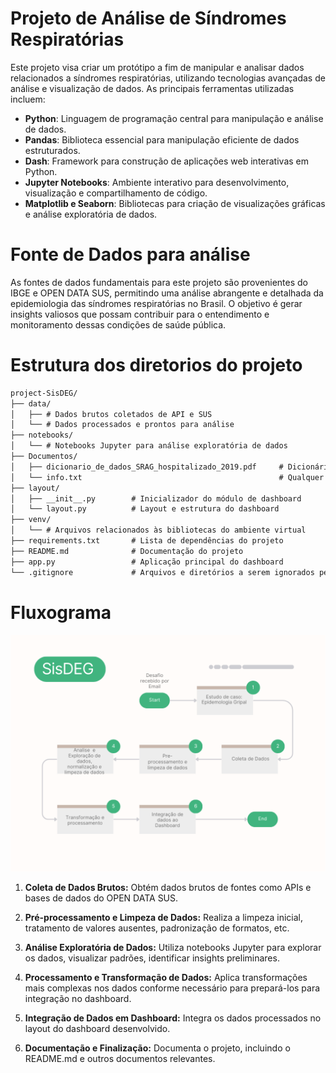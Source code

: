 # Projeto de Análise de Síndromes Respiratórias

Este projeto visa criar um protótipo a fim de manipular e analisar dados relacionados a síndromes respiratórias, utilizando tecnologias avançadas de análise e visualização de dados. As principais ferramentas utilizadas incluem:

- **Python**: Linguagem de programação central para manipulação e análise de dados.
- **Pandas**: Biblioteca essencial para manipulação eficiente de dados estruturados.
- **Dash**: Framework para construção de aplicações web interativas em Python.
- **Jupyter Notebooks**: Ambiente interativo para desenvolvimento, visualização e compartilhamento de código.
- **Matplotlib e Seaborn**: Bibliotecas para criação de visualizações gráficas e análise exploratória de dados.

# Fonte de Dados para análise

As fontes de dados fundamentais para este projeto são provenientes do IBGE e OPEN DATA SUS, permitindo uma análise abrangente e detalhada da epidemiologia das síndromes respiratórias no Brasil. O objetivo é gerar insights valiosos que possam contribuir para o entendimento e monitoramento dessas condições de saúde pública.

# Estrutura dos diretorios do projeto

```markdown
project-SisDEG/
├── data/
│   ├── # Dados brutos coletados de API e SUS
│   └── # Dados processados e prontos para análise
├── notebooks/
│   └── # Notebooks Jupyter para análise exploratória de dados
├── Documentos/
│   ├── dicionario_de_dados_SRAG_hospitalizado_2019.pdf     # Dicionários de Dados SRAG
│   └── info.txt                                            # Qualquer informação que julgar importante
├── layout/
│   ├── __init__.py        # Inicializador do módulo de dashboard
│   └── layout.py          # Layout e estrutura do dashboard
├── venv/
│   └── # Arquivos relacionados às bibliotecas do ambiente virtual
├── requirements.txt       # Lista de dependências do projeto
├── README.md              # Documentação do projeto
├── app.py                 # Aplicação principal do dashboard
└── .gitignore             # Arquivos e diretórios a serem ignorados pelo Git
```

# Fluxograma


![Fluxograma da Pipeline de Dados](documentos/fluxograma.png)

1. **Coleta de Dados Brutos:** Obtém dados brutos de fontes como APIs e bases de dados do OPEN DATA SUS.

2. **Pré-processamento e Limpeza de Dados:** Realiza a limpeza inicial, tratamento de valores ausentes, padronização de formatos, etc.

3. **Análise Exploratória de Dados:** Utiliza notebooks Jupyter para explorar os dados, visualizar padrões, identificar insights preliminares.

4. **Processamento e Transformação de Dados:** Aplica transformações mais complexas nos dados conforme necessário para prepará-los para integração no dashboard.

5. **Integração de Dados em Dashboard:** Integra os dados processados no layout do dashboard desenvolvido.

6. **Documentação e Finalização:** Documenta o projeto, incluindo o README.md e outros documentos relevantes.


